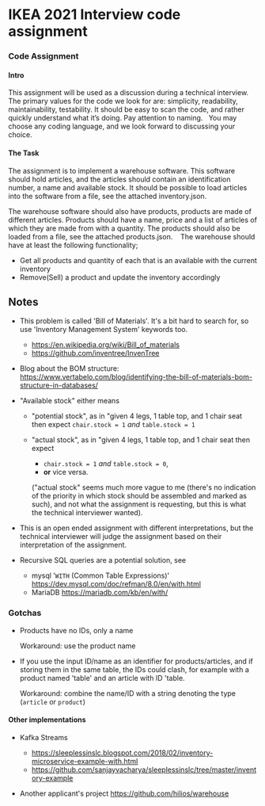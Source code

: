 # IKEA 2021 Interview code assignment

### Code Assignment

#### Intro
This assignment will be used as a discussion during a technical interview.
The primary values for the code we look for are: simplicity, readability, maintainability, testability. It should be easy to scan the code, and rather quickly understand what it’s doing. Pay attention to naming.
 
You may choose any coding language, and we look forward to discussing your choice.

#### The Task

The assignment is to implement a warehouse software. This software should hold articles, and the articles should contain an identification number, a name and available stock. It should be possible to load articles into the software from a file, see the attached inventory.json.

The warehouse software should also have products, products are made of different articles. Products should have a name, price and a list of articles of which they are made from with a quantity. The products should also be loaded from a file, see the attached products.json. 
 
The warehouse should have at least the following functionality;
* Get all products and quantity of each that is an available with the current inventory
* Remove(Sell) a product and update the inventory accordingly


## Notes

* This problem is called 'Bill of Materials'. It's a bit hard to search for, so use 'Inventory Management System' keywords too.
  * https://en.wikipedia.org/wiki/Bill_of_materials
  * https://github.com/inventree/InvenTree

* Blog about the BOM structure: https://www.vertabelo.com/blog/identifying-the-bill-of-materials-bom-structure-in-databases/
* "Available stock" either means 
  * "potential stock", as in "given 4 legs, 1 table top, and 1 chair seat then expect `chair.stock = 1` *and* `table.stock = 1`
  * "actual stock", as in "given 4 legs, 1 table top, and 1 chair seat then expect 
    * `chair.stock = 1` *and* `table.stock = 0`, 
    * **or** vice versa. 
    
    ("actual stock" seems much more vague to me (there's no indication of the priority in which stock should be assembled and marked as such), and not what the assignment is requesting, but this is what the technical interviewer wanted).
  
* This is an open ended assignment with different interpretations, but the technical interviewer will judge the assignment based on their interpretation of the assignment.
* Recursive SQL queries are a potential solution, see 
  * mysql '`WITH` (Common Table Expressions)' https://dev.mysql.com/doc/refman/8.0/en/with.html 
  * MariaDB https://mariadb.com/kb/en/with/

### Gotchas

* Products have no IDs, only a name 
  
  Workaround: use the product name
* If you use the input ID/name as an identifier for products/articles, and if storing them in the same table, the IDs could clash, for example with a product named 'table' and an article with ID 'table. 
  
  Workaround: combine the name/ID with a string denoting the type (`article` or `product`)


#### Other implementations

* Kafka Streams 
  * https://sleeplessinslc.blogspot.com/2018/02/inventory-microservice-example-with.html 
  * https://github.com/sanjayvacharya/sleeplessinslc/tree/master/inventory-example

* Another applicant's project https://github.com/hilios/warehouse

